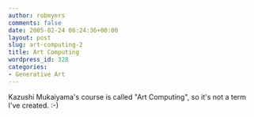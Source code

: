 ```yaml
---
author: robmyers
comments: false
date: 2005-02-24 06:24:36+00:00
layout: post
slug: art-computing-2
title: Art Computing
wordpress_id: 328
categories:
- Generative Art
---
```


Kazushi Mukaiyama's course is called "Art Computing", so it's not a term I've created. :-)

  


